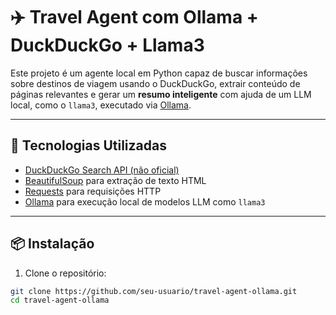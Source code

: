 # ✈️ Travel Agent com Ollama + DuckDuckGo + Llama3

Este projeto é um agente local em Python capaz de buscar informações sobre destinos de viagem usando o DuckDuckGo, extrair conteúdo de páginas relevantes e gerar um **resumo inteligente** com ajuda de um LLM local, como o `llama3`, executado via [Ollama](https://ollama.com/).

---

## 🔧 Tecnologias Utilizadas

- [DuckDuckGo Search API (não oficial)](https://pypi.org/project/duckduckgo-search/)
- [BeautifulSoup](https://pypi.org/project/beautifulsoup4/) para extração de texto HTML
- [Requests](https://pypi.org/project/requests/) para requisições HTTP
- [Ollama](https://ollama.com/) para execução local de modelos LLM como `llama3`

---

## 📦 Instalação

1. Clone o repositório:

```bash
git clone https://github.com/seu-usuario/travel-agent-ollama.git
cd travel-agent-ollama
